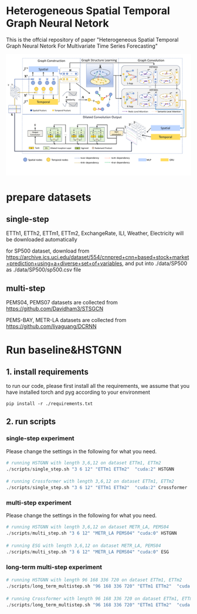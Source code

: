 # Heterogeneous Spatial Temporal Graph Neural Netork

This is the offcial repository of paper "Heterogeneous Spatial Temporal Graph Neural Netork For Multivariate Time Series Forecasting"

![HSTGNN](./fig/overview.png)



# prepare datasets

## single-step


ETTh1, ETTh2, ETTm1, ETTm2, ExchangeRate, ILI, Weather, Electricity will be downloaded automatically

for SP500 dataset, download from https://archive.ics.uci.edu/dataset/554/cnnpred+cnn+based+stock+market+prediction+using+a+diverse+set+of+variables, and put into ./data/SP500 as ./data/SP500/sp500.csv file

## multi-step

PEMS04, PEMS07 datasets are collected from https://github.com/Davidham3/STSGCN

PEMS-BAY, METR-LA datasets are collected from https://github.com/liyaguang/DCRNN

# Run baseline&HSTGNN

## 1. install requirements

to run our code, please first install all the requirements, we assume that you have installed torch and pyg according to your environment
```
pip install -r ./requirements.txt
```




## 2. run scripts


### single-step experiment

Please change the settings in the following for what you need.

```python
# running HSTGNN with length 3,6,12 on dataset ETTm1, ETTm2
./scripts/single_step.sh "3 6 12" "ETTm1 ETTm2"  "cuda:2" HSTGNN

# running Crossformer with length 3,6,12 on dataset ETTm1, ETTm2
./scripts/single_step.sh "3 6 12" "ETTm1 ETTm2"  "cuda:2" Crossformer
```
### multi-step experiment


Please change the settings in the following for what you need.
```python
# running HSTGNN with length 3,6,12 on dataset METR_LA, PEMS04
./scripts/multi_step.sh "3 6 12" "METR_LA PEMS04" "cuda:0" HSTGNN

# running ESG with length 3,6,12 on dataset METR_LA, PEMS04
./scripts/multi_step.sh "3 6 12" "METR_LA PEMS04" "cuda:0" ESG
```


### long-term multi-step experiment

```python
# running HSTGNN with length 96 168 336 720 on dataset ETTm1, ETTm2
./scripts/long_term_multistep.sh "96 168 336 720" "ETTm1 ETTm2"  "cuda:2" HSTGNN

# running Crossformer with length 96 168 336 720 on dataset ETTm1, ETTm2
./scripts/long_term_multistep.sh "96 168 336 720" "ETTm1 ETTm2"  "cuda:2" Crossformer
```



# 